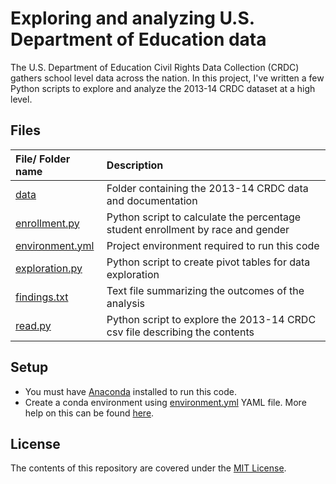 # Exploring and analyzing U.S. Department of Education data

The U.S. Department of Education Civil Rights Data Collection (CRDC) gathers school level data across the nation. In this project, I've written a few Python scripts to explore and analyze the 2013-14 CRDC dataset at a high level.

## Files

| File/ Folder name | Description |
| :--- | :--- |
| [data](data) | Folder containing the 2013-14 CRDC data and documentation |
| [enrollment.py](enrollment.py) | Python script to calculate the percentage student enrollment by race and gender |
| [environment.yml](environment.yml) | Project environment required to run this code |
| [exploration.py](exploration.py) | Python script to create pivot tables for data exploration |
| [findings.txt](findings.txt) | Text file summarizing the outcomes of the analysis |
| [read.py](read.py) | Python script to explore the 2013-14 CRDC csv file describing the contents |

## Setup

- You must have [Anaconda](https://www.continuum.io/downloads) installed to run this code.
- Create a conda environment using [environment.yml](environment.yml) YAML file. More help on this can be found [here](https://conda.io/docs/using/envs.html#use-environment-from-file).

## License

The contents of this repository are covered under the [MIT License](LICENSE).
